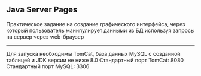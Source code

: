 Java Server Pages
--------------------------------------------------------
Практическое задание на создание графического интерфейса,
через который пользователь манипулирует данными из БД 
используя запросы на сервер через web-браузер

--------------------------------------------------------

Для запуска необходимы TomCat, база данных MySQL с созданной
таблицей и JDK версии не ниже 8.0
Стандартный порт TomCat: 8080
Стандартный порт MySQL: 3306

